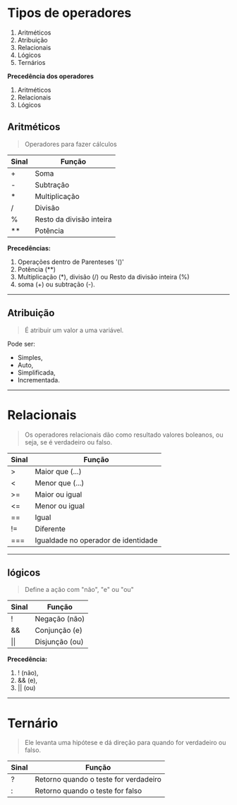 # Tipos de operadores 

1. Aritméticos
2. Atribuição
3. Relacionais
4. Lógicos
5. Ternários

**Precedência dos operadores**
1. Aritméticos
2. Relacionais
3. Lógicos

## Aritméticos 

> Operadores para fazer cálculos

| Sinal | Função
| -- | ------------ |
| + | Soma |
| - | Subtração |
| * | Multiplicação |
| / | Divisão |
| % | Resto da divisão inteira |
| ** | Potência |

**Precedências:** 

1. Operações dentro de Parenteses '()' 
2. Potência (**)
3. Multiplicação (*), divisão (/) ou Resto da divisão inteira (%)
4. soma (+) ou subtração (-).
__________________________________________________________

## Atribuição

> É atribuir um valor a uma variável.

Pode ser:
- Simples, 
- Auto, 
- Simplificada,
- Incrementada.
__________________________________________________________

# Relacionais 
> Os operadores relacionais dão como resultado valores boleanos, ou seja, se é verdadeiro ou falso.

| Sinal | Função
| -- | ------------ |
| > | Maior que (...) |
| < | Menor que (...) |
| >= | Maior ou igual |
| <= | Menor ou igual |
| == | Igual |
| != | Diferente |
| === | Igualdade no operador de identidade |
__________________________________________________________

## lógicos 

> Define a ação com "não", "e" ou "ou"

| Sinal | Função
| -- | ------------ |
| ! |  Negação (não) |
| && | Conjunção (e) |
| \|\| | Disjunção (ou) |

**Precedência:** 

1. ! (não), 
2. && (e), 
3. || (ou)
__________________________________________________________

# Ternário 

> Ele levanta uma hipótese e dá direção para quando for verdadeiro ou falso.

| Sinal | Função
| -- | ------------ |
| ? | Retorno quando o teste for verdadeiro |
| : | Retorno quando o teste for falso |